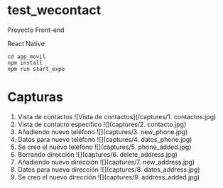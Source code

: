 # test_wecontact

Proyecto Front-end

React Native

```
cd app_movil
npm install
npm run start_expo
```

# Capturas

1. Vista de contactos
   ![Vista de contactos](/captures/1. contactos.jpg)
2. Vista de contacto específico
   ![](captures/2. contacto.jpg)
3. Añadiendo nuevo teléfono
   ![](captures/3. new_phone.jpg)
4. Datos para nuevo teléfono
   ![](captures/4. datos_phone.jpg)
5. Se creo el nuevo teléfono
   ![](captures/5. phone_added.jpg)
6. Borrando dirección
   ![](captures/6. delete_address.jpg)
7. Añadiendo nuevo dirección
   ![](captures/7. new_address.jpg)
8. Datos para nuevo dirección
   ![](captures/8. datos_address.jpg)
9. Se creo el nuevo dirección
   ![](captures/9. address_added.jpg)
